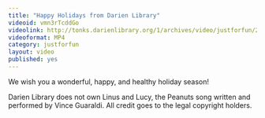 ```yaml
---
title: "Happy Holidays from Darien Library"
videoid: vmn3rTcddGo
videolink: http://tonks.darienlibrary.org/1/archives/video/justforfun/20121210_peanuts_holidays.mp4
videoformat: MP4
category: justforfun
layout: video
published: yes
---
```


We wish you a wonderful, happy, and healthy holiday season!

Darien Library does not own Linus and Lucy, the Peanuts song written and performed by Vince Guaraldi. All credit goes to the legal copyright holders.